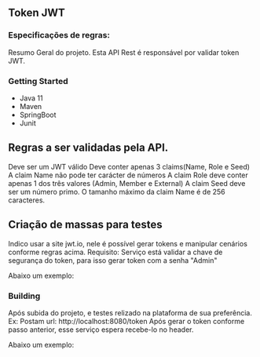 ## Token JWT
### Especificações de regras:

Resumo Geral do projeto.
Esta API Rest é responsável por validar token JWT.

### Getting Started

* Java 11
* Maven
* SpringBoot
* Junit

## Regras a ser validadas pela API.

Deve ser um JWT válido
Deve conter apenas 3 claims(Name, Role e Seed)
A claim Name não pode ter carácter de números
A claim Role deve conter apenas 1 dos três valores (Admin, Member e External)
A claim Seed deve ser um número primo.
O tamanho máximo da claim Name é de 256 caracteres. 



## Criação de massas para testes

Indico usar a site jwt.io, nele é possível gerar tokens e manipular cenários conforme regras acima.
Requisito: Serviço está validar a chave de segurança do token, para isso gerar token com a senha "Admin"

Abaixo um exemplo:
 


### Building

Após subida do projeto, e testes relizado na plataforma de sua preferência.
Ex: Postam
url: http://localhost:8080/token
Após gerar o token conforme passo anterior, esse serviço espera recebe-lo no header.

Abaixo um exemplo:


